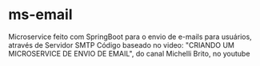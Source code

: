 # ms-email
Microservice feito com SpringBoot para o envio de e-mails para usuários, através de Servidor SMTP
Código baseado no video: "CRIANDO UM MICROSERVICE DE ENVIO DE EMAIL", do canal Michelli Brito, no youtube
